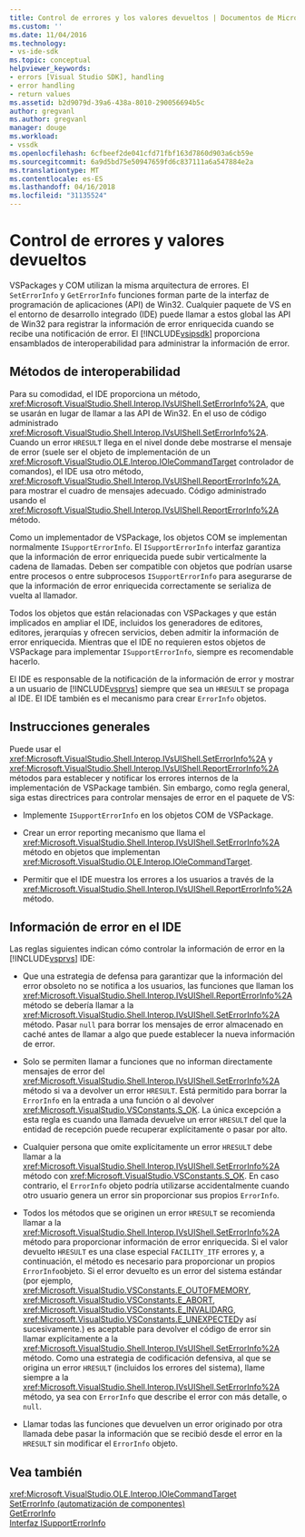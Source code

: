 ```yaml
---
title: Control de errores y los valores devueltos | Documentos de Microsoft
ms.custom: ''
ms.date: 11/04/2016
ms.technology:
- vs-ide-sdk
ms.topic: conceptual
helpviewer_keywords:
- errors [Visual Studio SDK], handling
- error handling
- return values
ms.assetid: b2d9079d-39a6-438a-8010-290056694b5c
author: gregvanl
ms.author: gregvanl
manager: douge
ms.workload:
- vssdk
ms.openlocfilehash: 6cfbeef2de041cfd71fbf163d7860d903a6cb59e
ms.sourcegitcommit: 6a9d5bd75e50947659fd6c837111a6a547884e2a
ms.translationtype: MT
ms.contentlocale: es-ES
ms.lasthandoff: 04/16/2018
ms.locfileid: "31135524"
---
```

# <a name="error-handling-and-return-values"></a>Control de errores y valores devueltos
VSPackages y COM utilizan la misma arquitectura de errores. El `SetErrorInfo` y `GetErrorInfo` funciones forman parte de la interfaz de programación de aplicaciones (API) de Win32. Cualquier paquete de VS en el entorno de desarrollo integrado (IDE) puede llamar a estos global las API de Win32 para registrar la información de error enriquecida cuando se recibe una notificación de error. El [!INCLUDE[vsipsdk](../extensibility/includes/vsipsdk_md.md)] proporciona ensamblados de interoperabilidad para administrar la información de error.  
  
## <a name="interop-methods"></a>Métodos de interoperabilidad  
 Para su comodidad, el IDE proporciona un método, <xref:Microsoft.VisualStudio.Shell.Interop.IVsUIShell.SetErrorInfo%2A>, que se usarán en lugar de llamar a las API de Win32. En el uso de código administrado <xref:Microsoft.VisualStudio.Shell.Interop.IVsUIShell.SetErrorInfo%2A>. Cuando un error `HRESULT` llega en el nivel donde debe mostrarse el mensaje de error (suele ser el objeto de implementación de un <xref:Microsoft.VisualStudio.OLE.Interop.IOleCommandTarget> controlador de comandos), el IDE usa otro método, <xref:Microsoft.VisualStudio.Shell.Interop.IVsUIShell.ReportErrorInfo%2A>, para mostrar el cuadro de mensajes adecuado. Código administrado usando el <xref:Microsoft.VisualStudio.Shell.Interop.IVsUIShell.ReportErrorInfo%2A> método.  
  
 Como un implementador de VSPackage, los objetos COM se implementan normalmente `ISupportErrorInfo`. El `ISupportErrorInfo` interfaz garantiza que la información de error enriquecida puede subir verticalmente la cadena de llamadas. Deben ser compatible con objetos que podrían usarse entre procesos o entre subprocesos `ISupportErrorInfo` para asegurarse de que la información de error enriquecida correctamente se serializa de vuelta al llamador.  
  
 Todos los objetos que están relacionadas con VSPackages y que están implicados en ampliar el IDE, incluidos los generadores de editores, editores, jerarquías y ofrecen servicios, deben admitir la información de error enriquecida. Mientras que el IDE no requieren estos objetos de VSPackage para implementar `ISupportErrorInfo`, siempre es recomendable hacerlo.  
  
 El IDE es responsable de la notificación de la información de error y mostrar a un usuario de [!INCLUDE[vsprvs](../code-quality/includes/vsprvs_md.md)] siempre que sea un `HRESULT` se propaga al IDE. El IDE también es el mecanismo para crear `ErrorInfo` objetos.  
  
## <a name="general-guidelines"></a>Instrucciones generales  
 Puede usar el <xref:Microsoft.VisualStudio.Shell.Interop.IVsUIShell.SetErrorInfo%2A> y <xref:Microsoft.VisualStudio.Shell.Interop.IVsUIShell.ReportErrorInfo%2A> métodos para establecer y notificar los errores internos de la implementación de VSPackage también. Sin embargo, como regla general, siga estas directrices para controlar mensajes de error en el paquete de VS:  
  
-   Implemente `ISupportErrorInfo` en los objetos COM de VSPackage.  
  
-   Crear un error reporting mecanismo que llama el <xref:Microsoft.VisualStudio.Shell.Interop.IVsUIShell.SetErrorInfo%2A> método en objetos que implementan <xref:Microsoft.VisualStudio.OLE.Interop.IOleCommandTarget>.  
  
-   Permitir que el IDE muestra los errores a los usuarios a través de la <xref:Microsoft.VisualStudio.Shell.Interop.IVsUIShell.ReportErrorInfo%2A> método.  
  
## <a name="error-information-in-the-ide"></a>Información de error en el IDE  
 Las reglas siguientes indican cómo controlar la información de error en la [!INCLUDE[vsprvs](../code-quality/includes/vsprvs_md.md)] IDE:  
  
-   Que una estrategia de defensa para garantizar que la información del error obsoleto no se notifica a los usuarios, las funciones que llaman los <xref:Microsoft.VisualStudio.Shell.Interop.IVsUIShell.ReportErrorInfo%2A> método se debería llamar a la <xref:Microsoft.VisualStudio.Shell.Interop.IVsUIShell.SetErrorInfo%2A> método. Pasar `null` para borrar los mensajes de error almacenado en caché antes de llamar a algo que puede establecer la nueva información de error.  
  
-   Solo se permiten llamar a funciones que no informan directamente mensajes de error del <xref:Microsoft.VisualStudio.Shell.Interop.IVsUIShell.SetErrorInfo%2A> método si va a devolver un error `HRESULT`. Está permitido para borrar la `ErrorInfo` en la entrada a una función o al devolver <xref:Microsoft.VisualStudio.VSConstants.S_OK>. La única excepción a esta regla es cuando una llamada devuelve un error `HRESULT` del que la entidad de recepción puede recuperar explícitamente o pasar por alto.  
  
-   Cualquier persona que omite explícitamente un error `HRESULT` debe llamar a la <xref:Microsoft.VisualStudio.Shell.Interop.IVsUIShell.SetErrorInfo%2A> método con <xref:Microsoft.VisualStudio.VSConstants.S_OK>. En caso contrario, el `ErrorInfo` objeto podría utilizarse accidentalmente cuando otro usuario genera un error sin proporcionar sus propios `ErrorInfo`.  
  
-   Todos los métodos que se originen un error `HRESULT` se recomienda llamar a la <xref:Microsoft.VisualStudio.Shell.Interop.IVsUIShell.SetErrorInfo%2A> método para proporcionar información de error enriquecida. Si el valor devuelto `HRESULT` es una clase especial `FACILITY_ITF` errores y, a continuación, el método es necesario para proporcionar un propios `ErrorInfo`objeto. Si el error devuelto es un error del sistema estándar (por ejemplo, <xref:Microsoft.VisualStudio.VSConstants.E_OUTOFMEMORY>, <xref:Microsoft.VisualStudio.VSConstants.E_ABORT>, <xref:Microsoft.VisualStudio.VSConstants.E_INVALIDARG>, <xref:Microsoft.VisualStudio.VSConstants.E_UNEXPECTED>y así sucesivamente.) es aceptable para devolver el código de error sin llamar explícitamente a la <xref:Microsoft.VisualStudio.Shell.Interop.IVsUIShell.SetErrorInfo%2A> método. Como una estrategia de codificación defensiva, al que se origina un error `HRESULT` (incluidos los errores del sistema), llame siempre a la <xref:Microsoft.VisualStudio.Shell.Interop.IVsUIShell.SetErrorInfo%2A> método, ya sea con `ErrorInfo` que describe el error con más detalle, o `null`.  
  
-   Llamar todas las funciones que devuelven un error originado por otra llamada debe pasar la información que se recibió desde el error en la `HRESULT` sin modificar el `ErrorInfo` objeto.  
  
## <a name="see-also"></a>Vea también  
 <xref:Microsoft.VisualStudio.OLE.Interop.IOleCommandTarget>   
 [SetErrorInfo (automatización de componentes)](http://msdn.microsoft.com/en-us/8eaacfac-fc37-4eaa-870b-10b99d598d66)   
 [GetErrorInfo](http://msdn.microsoft.com/en-us/03317526-8c4f-4173-bc10-110c8112676a)   
 [Interfaz ISupportErrorInfo](http://msdn.microsoft.com/en-us/42d33066-36b4-4a5b-aa5d-46682e560f32)